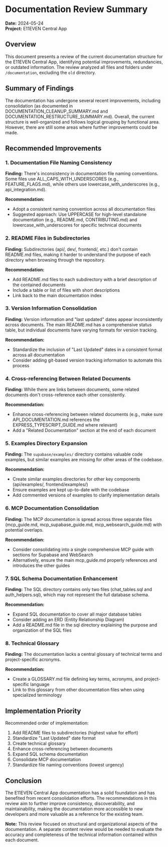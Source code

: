 # Documentation Review Summary

**Date:** 2024-05-24  
**Project:** E11EVEN Central App

## Overview

This document presents a review of the current documentation structure for the E11EVEN Central App, identifying potential improvements, redundancies, or outdated information. The review analyzed all files and folders under `/documentation`, excluding the `old` directory.

## Summary of Findings

The documentation has undergone several recent improvements, including consolidation (as documented in DOCUMENTATION_CLEANUP_SUMMARY.md and DOCUMENTATION_RESTRUCTURE_SUMMARY.md). Overall, the current structure is well-organized and follows logical grouping by functional area. However, there are still some areas where further improvements could be made.

## Recommended Improvements

### 1. Documentation File Naming Consistency

**Finding:** There's inconsistency in documentation file naming conventions. Some files use ALL_CAPS_WITH_UNDERSCORES (e.g., FEATURE_FLAGS.md), while others use lowercase_with_underscores (e.g., api_integration.md).

**Recommendation:**
- Adopt a consistent naming convention across all documentation files
- Suggested approach: Use UPPERCASE for high-level standalone documentation (e.g., README.md, CONTRIBUTING.md) and lowercase_with_underscores for specific technical documents

### 2. README Files in Subdirectories

**Finding:** Subdirectories (api/, dev/, frontend/, etc.) don't contain README.md files, making it harder to understand the purpose of each directory when browsing through the repository.

**Recommendation:**
- Add README.md files to each subdirectory with a brief description of the contained documents
- Include a table or list of files with short descriptions
- Link back to the main documentation index

### 3. Version Information Consolidation

**Finding:** Version information and "last updated" dates appear inconsistently across documents. The main README.md has a comprehensive status table, but individual documents have varying formats for version tracking.

**Recommendation:**
- Standardize the inclusion of "Last Updated" dates in a consistent format across all documentation
- Consider adding git-based version tracking information to automate this process

### 4. Cross-referencing Between Related Documents

**Finding:** While there are links between documents, some related documents don't cross-reference each other consistently.

**Recommendation:**
- Enhance cross-referencing between related documents (e.g., make sure API_DOCUMENTATION.md references the EXPRESS_TYPESCRIPT_GUIDE.md where relevant)
- Add a "Related Documentation" section at the end of each document

### 5. Examples Directory Expansion

**Finding:** The `supabase/examples/` directory contains valuable code examples, but similar examples are missing for other areas of the codebase.

**Recommendation:**
- Create similar examples directories for other key components (api/examples/, frontend/examples/)
- Ensure examples are kept up-to-date with the codebase
- Add commented versions of examples to clarify implementation details

### 6. MCP Documentation Consolidation

**Finding:** The MCP documentation is spread across three separate files (mcp_guide.md, mcp_supabase_guide.md, mcp_websearch_guide.md) with potential overlaps.

**Recommendation:**
- Consider consolidating into a single comprehensive MCP guide with sections for Supabase and WebSearch
- Alternatively, ensure the main mcp_guide.md properly references and introduces the other guides

### 7. SQL Schema Documentation Enhancement

**Finding:** The SQL directory contains only two files (chat_tables.sql and auth_helpers.sql), which may not represent the full database schema.

**Recommendation:**
- Expand SQL documentation to cover all major database tables
- Consider adding an ERD (Entity Relationship Diagram)
- Add a README.md file in the sql directory explaining the purpose and organization of the SQL files

### 8. Technical Glossary

**Finding:** The documentation lacks a central glossary of technical terms and project-specific acronyms.

**Recommendation:**
- Create a GLOSSARY.md file defining key terms, acronyms, and project-specific language
- Link to this glossary from other documentation files when using specialized terminology

## Implementation Priority

Recommended order of implementation:

1. Add README files to subdirectories (highest value for effort)
2. Standardize "Last Updated" date format
3. Create technical glossary
4. Enhance cross-referencing between documents
5. Expand SQL schema documentation
6. Consolidate MCP documentation
7. Standardize file naming conventions (lowest urgency)

## Conclusion

The E11EVEN Central App documentation has a solid foundation and has benefited from recent consolidation efforts. The recommendations in this review aim to further improve consistency, discoverability, and maintainability, making the documentation more accessible to new developers and more valuable as a reference for the existing team.

**Note:** This review focused on structural and organizational aspects of the documentation. A separate content review would be needed to evaluate the accuracy and completeness of the technical information contained within each document. 